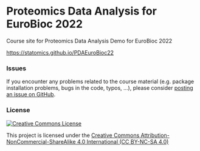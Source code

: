 # Proteomics Data Analysis for EuroBioc 2022

Course site for Proteomics Data Analysis Demo for EuroBioc 2022

https://statomics.github.io/PDAEuroBioc22

### Issues
If you encounter any problems related to the course material (e.g. package installation problems, bugs in the code, typos, ...), please consider [posting an issue on GitHub](https://github.com/statOmics/PDA22EBI/issues).

### License

<a rel="license" href="https://creativecommons.org/licenses/by-nc-sa/4.0"><img alt="Creative Commons License" style="border-width:0" src="https://i.creativecommons.org/l/by-nc-sa/4.0/88x31.png" /></a>

This project is licensed under the [Creative Commons Attribution-NonCommercial-ShareAlike 4.0 International (CC BY-NC-SA 4.0)](https://creativecommons.org/licenses/by-nc-sa/4.0)